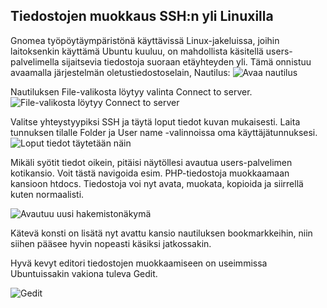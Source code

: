 ## Tiedostojen muokkaus SSH:n yli Linuxilla
<!-- order: 8 -->
<!-- tags: viikko1,viikko2-usefull -->

Gnomea työpöytäympäristönä käyttävissä Linux-jakeluissa, joihin laitoksenkin käyttämä Ubuntu kuuluu, on mahdollista käsitellä users-palvelimella sijaitsevia tiedostoja suoraan etäyhteyden yli.
Tämä onnistuu avaamalla järjestelmän oletustiedostoselain, Nautilus:
![Avaa nautilus]({{myimgdir}}nautilus-ssh/tsoha1crop.png)

Nautiluksen File-valikosta löytyy valinta Connect to server.
![File-valikosta löytyy Connect to server]({{myimgdir}}nautilus-ssh/tsoha2crop.png)

Valitse yhteystyypiksi SSH ja täytä loput tiedot kuvan mukaisesti. Laita tunnuksen tilalle Folder ja User name -valinnoissa oma käyttäjätunnuksesi.
![Loput tiedot täytetään näin]({{myimgdir}}nautilus-ssh/tsoha4crop.png)

Mikäli syötit tiedot oikein, pitäisi näytöllesi avautua users-palvelimen kotikansio.
Voit tästä navigoida esim. PHP-tiedostoja muokkaamaan kansioon htdocs.
Tiedostoja voi nyt avata, muokata, kopioida ja siirrellä kuten normaalisti.

![Avautuu uusi hakemistonäkymä]({{myimgdir}}nautilus-ssh/tsoha5crop.png)

Kätevä konsti on lisätä nyt avattu kansio nautiluksen bookmarkkeihin, niin siihen pääsee hyvin nopeasti käsiksi jatkossakin.

Hyvä kevyt editori tiedostojen muokkaamiseen on useimmissa Ubuntuissakin vakiona tuleva Gedit.

![Gedit]({{myimgdir}}nautilus-ssh/tsoha6crop.png)
